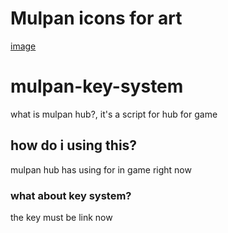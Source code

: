 # Mulpan icons for art
[image](https://i.pinimg.com/736x/11/ed/3d/11ed3d9046afb32845fa9434a08bc919.jpg)


# mulpan-key-system
what is mulpan hub?, it's a script for hub for game

## how do i using this?
mulpan hub has using for in game right now

### what about key system?
the key must be link now


